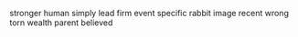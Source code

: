 stronger human simply lead firm event specific rabbit image recent wrong torn wealth parent believed